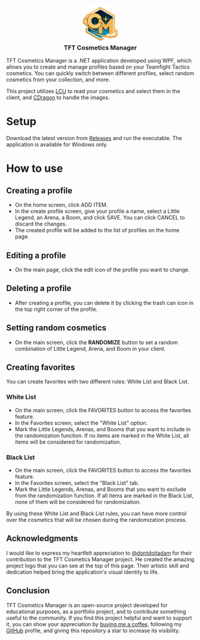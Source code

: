 <h3 align="center">
	<img src="https://raw.githubusercontent.com/ianklapouch/tft-cosmetics-manager/main/Assets/icon_256.png" width="100" alt="Logo"/><br/>
	TFT Cosmetics Manager
</h3>

TFT Cosmetics Manager is a .NET application developed using WPF, which allows you to create and manage profiles based on your Teamfight Tactics cosmetics. You can quickly switch between different profiles, select random cosmetics from your collection, and more.

This project utilizes [LCU](https://hextechdocs.dev/getting-started-with-the-lcu-api/) to read your cosmetics and select them in the client, and [CDragon](https://www.communitydragon.org/) to handle the images.

# Setup
Download the latest version from [Releases](https://github.com/ianklapouch/tft-cosmetics-manager/releases) and run the executable. The application is available for Windows only.

# How to use
## Creating a profile
- On the home screen, click ADD ITEM.
- In the create profile screen, give your profile a name, select a Little Legend, an Arena, a Boom, and click SAVE. You can click CANCEL to discard the changes.
- The created profile will be added to the list of profiles on the home page.

## Editing a profile
- On the main page, click the edit icon of the profile you want to change.

## Deleting a profile
- After creating a profile, you can delete it by clicking the trash can icon in the top right corner of the profile.

## Setting random cosmetics
- On the main screen, click the **RANDOMIZE** button to set a random combination of Little Legend, Arena, and Boom in your client.

## Creating favorites
You can create favorites with two different rules: White List and Black List.
### White List
- On the main screen, click the FAVORITES button to access the favorites feature.
- In the Favorites screen, select the "White List" option.
- Mark the Little Legends, Arenas, and Booms that you want to include in the randomization function. If no items are marked in the White List, all items will be considered for randomization.
### Black List
- On the main screen, click the FAVORITES button to access the favorites feature.
- In the Favorites screen, select the "Black List" tab.
- Mark the Little Legends, Arenas, and Booms that you want to exclude from the randomization function. If all items are marked in the Black List, none of them will be considered for randomization.

By using these White List and Black List rules, you can have more control over the cosmetics that will be chosen during the randomization process.

## Acknowledgments
I would like to express my heartfelt appreciation to [@dontdoitadam](https://www.twitch.tv/dontdoitadam) for their contribution to the TFT Cosmetics Manager project. He created the amazing project logo that you can see at the top of this page. Their artistic skill and dedication helped bring the application's visual identity to life.

## Conclusion
TFT Cosmetics Manager is an open-source project developed for educational purposes, as a portfolio project, and to contribute something useful to the community. If you find this project helpful and want to support it, you can show your appreciation by [buying me a coffee](https://www.buymeacoffee.com/ianklapouch), following my [GitHub](https://github.com/ianklapouch) profile, and giving this repository a star to increase its visibility.